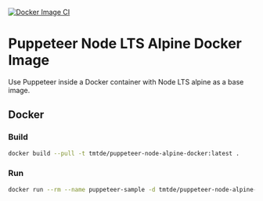 [![Docker Image CI](https://github.com/florivdg/puppeteer-node-alpine-docker/actions/workflows/docker-image.yml/badge.svg)](https://github.com/florivdg/puppeteer-node-alpine-docker/actions/workflows/docker-image.yml)

# Puppeteer Node LTS Alpine Docker Image

Use Puppeteer inside a Docker container with Node LTS alpine as a base image.

## Docker

### Build

```sh
docker build --pull -t tmtde/puppeteer-node-alpine-docker:latest .
```

### Run

```sh
docker run --rm --name puppeteer-sample -d tmtde/puppeteer-node-alpine-docker
```
